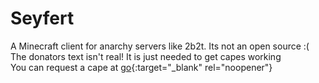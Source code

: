 # Seyfert
A Minecraft client for anarchy servers like 2b2t. Its not an open source :(  
The donators text isn't real! It is just needed to get capes working  
You can request a cape at [go](https://bit.ly/375qeLnm){:target="_blank" rel="noopener"}
